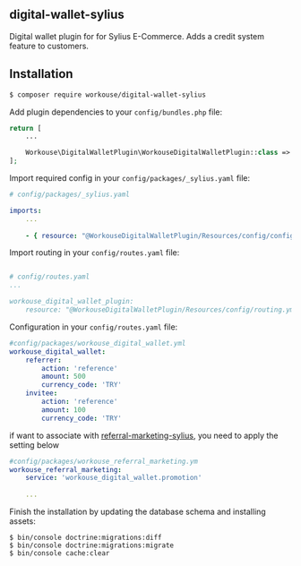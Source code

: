 ## digital-wallet-sylius
Digital wallet plugin for for Sylius E-Commerce. Adds a credit system feature to customers.


## Installation
```bash
$ composer require workouse/digital-wallet-sylius
```
Add plugin dependencies to your `config/bundles.php` file:
```php
return [
    ...

    Workouse\DigitalWalletPlugin\WorkouseDigitalWalletPlugin::class => ['all' => true],
];
```

Import required config in your `config/packages/_sylius.yaml` file:

```yaml
# config/packages/_sylius.yaml

imports:
    ...
    
    - { resource: "@WorkouseDigitalWalletPlugin/Resources/config/config.yml" }
```

Import routing in your `config/routes.yaml` file:

```yaml

# config/routes.yaml
...

workouse_digital_wallet_plugin:
    resource: "@WorkouseDigitalWalletPlugin/Resources/config/routing.yml"
```

Configuration in your `config/routes.yaml` file:
```yaml
#config/packages/workouse_digital_wallet.yml
workouse_digital_wallet:
    referrer:
        action: 'reference'
        amount: 500
        currency_code: 'TRY'
    invitee:
        action: 'reference'
        amount: 100
        currency_code: 'TRY'
```

if want to associate with [referral-marketing-sylius](https://github.com/workouse/referral-marketing-sylius), you need to apply the setting below 
```yaml
#config/packages/workouse_referral_marketing.ym
workouse_referral_marketing:
    service: 'workouse_digital_wallet.promotion'
    
    ...
```

Finish the installation by updating the database schema and installing assets:
```
$ bin/console doctrine:migrations:diff
$ bin/console doctrine:migrations:migrate
$ bin/console cache:clear
```
